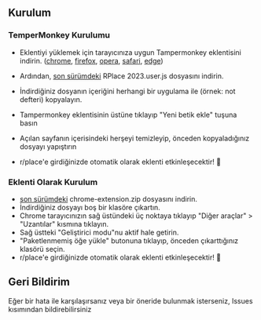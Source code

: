 ## Kurulum
### TemperMonkey Kurulumu
- Eklentiyi yüklemek için tarayıcınıza uygun Tampermonkey eklentisini indirin. ([chrome](https://chrome.google.com/webstore/detail/tampermonkey/dhdgffkkebhmkfjojejmpbldmpobfkfo), [firefox](https://addons.mozilla.org/en-US/firefox/addon/tampermonkey/), [opera](https://addons.opera.com/en/extensions/details/tampermonkey-beta/), [safari](https://apps.apple.com/us/app/tampermonkey/id1482490089?mt=12), [edge](https://www.microsoft.com/en-us/p/tampermonkey/9nblggh5162s?activetab=pivot:overviewtab))

- Ardından, [son sürümdeki](/releases/latest) RPlace 2023.user.js dosyasını indirin.
- İndirdiğiniz dosyanın içeriğini herhangi bir uygulama ile (örnek: not defteri) kopyalayın.
- Tampermonkey eklentisinin üstüne tıklayıp "Yeni betik ekle" tuşuna basın
- Açılan sayfanın içerisindeki herşeyi temizleyip, önceden kopyaladığınız dosyayı yapıştırın
- r/place'e girdiğinizde otomatik olarak eklenti etkinleşecektir! 🥳

### Eklenti Olarak Kurulum
- [son sürümdeki](/releases/latest) chrome-extension.zip dosyasını indirin.
- İndirdiğiniz dosyayı boş bir klasöre çıkartın.
- Chrome tarayıcınızın sağ üstündeki üç noktaya tıklayıp "Diğer araçlar" > "Uzantılar" kısmına tıklayın.
- Sağ üstteki "Geliştirici modu"nu aktif hale getirin.
- "Paketlenmemiş öğe yükle" butonuna tıklayıp, önceden çıkarttığınız klasörü seçin.
- r/place'e girdiğinizde otomatik olarak eklenti etkinleşecektir! 🥳

## Geri Bildirim
Eğer bir hata ile karşılaşırsanız veya bir öneride bulunmak isterseniz, Issues kısımından bildirebilirsiniz
